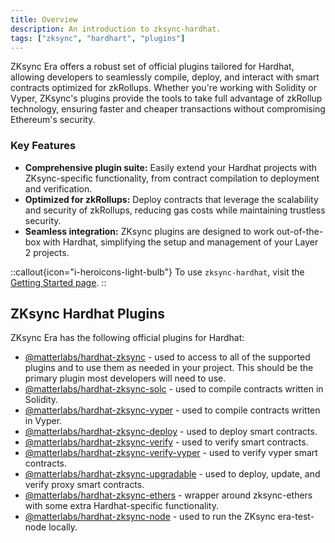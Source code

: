 ```yaml
---
title: Overview
description: An introduction to zksync-hardhat.
tags: ["zksync", "hardhart", "plugins"]
---
```


ZKsync Era offers a robust set of official plugins tailored for Hardhat, allowing developers to seamlessly compile, deploy, and interact with smart
contracts optimized for zkRollups. Whether you're working with Solidity or Vyper, ZKsync's plugins provide the tools to take full advantage of
zkRollup technology, ensuring faster and cheaper transactions without compromising Ethereum's security.

### Key Features

- **Comprehensive plugin suite:** Easily extend your Hardhat projects with ZKsync-specific functionality, from contract compilation to deployment and verification.
- **Optimized for zkRollups:** Deploy contracts that leverage the scalability and security of zkRollups, reducing gas costs while maintaining
trustless security.
- **Seamless integration:** ZKsync plugins are designed to work out-of-the-box with Hardhat, simplifying the setup and management of your Layer 2 projects.

::callout{icon="i-heroicons-light-bulb"}
To use `zksync-hardhat`, visit the [Getting Started page](/build/tooling/hardhat/guides/getting-started).
::

## ZKsync Hardhat Plugins

ZKsync Era has the following official plugins for Hardhat:

- [@matterlabs/hardhat-zksync](/build/tooling/hardhat/plugins/hardhat-zksync) - used to access to all of the supported plugins and to use them
as needed in your project. This should be the primary plugin most developers will need to use.
- [@matterlabs/hardhat-zksync-solc](/build/tooling/hardhat/plugins/hardhat-zksync-solc) - used to compile contracts written in Solidity.
- [@matterlabs/hardhat-zksync-vyper](/build/tooling/hardhat/plugins/hardhat-zksync-vyper) - used to compile contracts written in Vyper.
- [@matterlabs/hardhat-zksync-deploy](/build/tooling/hardhat/plugins/hardhat-zksync-deploy) - used to deploy smart contracts.
- [@matterlabs/hardhat-zksync-verify](/build/tooling/hardhat/plugins/hardhat-zksync-verify) - used to verify smart contracts.
- [@matterlabs/hardhat-zksync-verify-vyper](/build/tooling/hardhat/plugins/hardhat-zksync-verify-vyper) - used to verify vyper smart contracts.
- [@matterlabs/hardhat-zksync-upgradable](/build/tooling/hardhat/plugins/hardhat-zksync-upgradable) - used to deploy, update, and verify proxy smart contracts.
- [@matterlabs/hardhat-zksync-ethers](/build/tooling/hardhat/plugins/hardhat-zksync-ethers) - wrapper around zksync-ethers with some extra
Hardhat-specific functionality.
- [@matterlabs/hardhat-zksync-node](/build/tooling/hardhat/plugins/hardhat-zksync-node) - used to run the ZKsync era-test-node locally.
